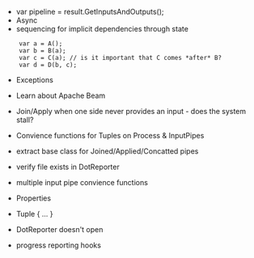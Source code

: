 - var pipeline = result.GetInputsAndOutputs();
- Async
- sequencing for implicit dependencies through state
```
	var a = A();
	var b = B(a); 
	var c = C(a); // is it important that C comes *after* B?
	var d = D(b, c);
```
- Exceptions
- Learn about Apache Beam
- Join/Apply when one side never provides an input - does the system stall?
- Convience functions for Tuples on Process & InputPipes
- extract base class for Joined/Applied/Concatted pipes
- verify file exists in DotReporter
- multiple input pipe convience functions

- Properties
-  Tuple { ... } 
- DotReporter doesn't open
- progress reporting hooks

